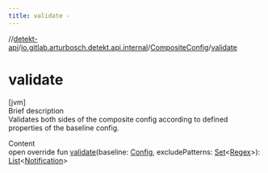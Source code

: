 ```yaml
---
title: validate -
---
```

//[detekt-api](../../index.md)/[io.gitlab.arturbosch.detekt.api.internal](../index.md)/[CompositeConfig](index.md)/[validate](validate.md)



# validate  
[jvm]  
Brief description  
Validates both sides of the composite config according to defined properties of the baseline config.  
  
  
Content  
open override fun [validate](validate.md)(baseline: [Config](../../io.gitlab.arturbosch.detekt.api/-config/index.md), excludePatterns: [Set](https://kotlinlang.org/api/latest/jvm/stdlib/kotlin.collections/-set/index.html)<[Regex](https://kotlinlang.org/api/latest/jvm/stdlib/kotlin.text/-regex/index.html)>): [List](https://kotlinlang.org/api/latest/jvm/stdlib/kotlin.collections/-list/index.html)<[Notification](../../io.gitlab.arturbosch.detekt.api/-notification/index.md)>  



